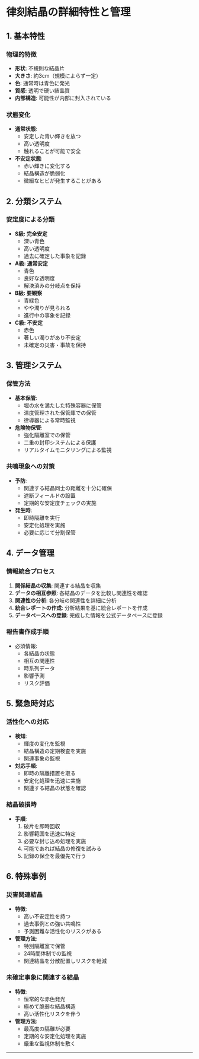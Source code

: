 # 律刻結晶の詳細特性と管理

## 1. 基本特性

### 物理的特徴
- **形状**: 不規則な結晶片
- **大きさ**: 約3cm（規模によらず一定）
- **色**: 通常時は青色に発光
- **質感**: 透明で硬い結晶質
- **内部構造**: 可能性が内部に封入されている

### 状態変化
- **通常状態**:
  - 安定した青い輝きを放つ
  - 高い透明度
  - 触れることが可能で安全
- **不安定状態**:
  - 赤い輝きに変化する
  - 結晶構造が脆弱化
  - 微細なヒビが発生することがある

## 2. 分類システム

### 安定度による分類
- **S級: 完全安定**
  - 深い青色
  - 高い透明度
  - 過去に確定した事象を記録
- **A級: 通常安定**
  - 青色
  - 良好な透明度
  - 解決済みの分岐点を保持
- **B級: 要観察**
  - 青緑色
  - やや濁りが見られる
  - 進行中の事象を記録
- **C級: 不安定**
  - 赤色
  - 著しい濁りがあり不安定
  - 未確定の災害・事故を保持

## 3. 管理システム

### 保管方法
- **基本保管**:
  - 堀の水を満たした特殊容器に保管
  - 温度管理された保管庫での保管
  - 律導器による常時監視
- **危険物保管**:
  - 強化隔離室での保管
  - 二重の封印システムによる保護
  - リアルタイムモニタリングによる監視

### 共鳴現象への対策
- **予防**:
  - 関連する結晶同士の距離を十分に確保
  - 遮断フィールドの設置
  - 定期的な安定度チェックの実施
- **発生時**:
  - 即時隔離を実行
  - 安定化処理を実施
  - 必要に応じて分割保管

## 4. データ管理

### 情報統合プロセス
1. **関係結晶の収集**: 関連する結晶を収集
2. **データの相互参照**: 各結晶のデータを比較し関連性を確認
3. **関連性の分析**: 各分岐の関連性を詳細に分析
4. **統合レポートの作成**: 分析結果を基に統合レポートを作成
5. **データベースへの登録**: 完成した情報を公式データベースに登録

### 報告書作成手順
- 必須情報:
  - 各結晶の状態
  - 相互の関連性
  - 時系列データ
  - 影響予測
  - リスク評価

## 5. 緊急時対応

### 活性化への対応
- **検知**:
  - 輝度の変化を監視
  - 結晶構造の定期検査を実施
  - 関連事象の監視
- **対応手順**:
  - 即時の隔離措置を取る
  - 安定化処理を迅速に実施
  - 関連する結晶の状態を確認

### 結晶破損時
- **手順**:
  1. 破片を即時回収
  2. 影響範囲を迅速に特定
  3. 必要な封じ込め処理を実施
  4. 可能であれば結晶の修復を試みる
  5. 記録の保全を最優先で行う

## 6. 特殊事例

### 災害関連結晶
- **特徴**:
  - 高い不安定性を持つ
  - 過去事例との強い共鳴性
  - 予測困難な活性化のリスクがある
- **管理方法**:
  - 特別隔離室で保管
  - 24時間体制での監視
  - 関連結晶を分散配置しリスクを軽減

### 未確定事象に関連する結晶
- **特徴**:
  - 恒常的な赤色発光
  - 極めて脆弱な結晶構造
  - 高い活性化リスクを伴う
- **管理方法**:
  - 最高度の隔離が必要
  - 定期的な安定化処理を実施
  - 厳重な監視体制を敷く
---